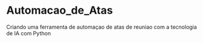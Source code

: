 # Automacao_de_Atas
Criando uma ferramenta de automaçao de atas de reuniao com a tecnologia de IA com Python
